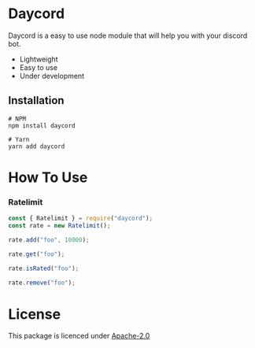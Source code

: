 # Daycord
Daycord is a easy to use node module that will help you with your discord bot.

- Lightweight
- Easy to use
- Under development

## Installation
```
# NPM
npm install daycord

# Yarn
yarn add daycord
```

# How To Use

### Ratelimit
```js
const { Ratelimit } = require("daycord");
const rate = new Ratelimit();

rate.add("foo", 10000);

rate.get("foo");

rate.isRated("foo");

rate.remove("foo");
```

# License
This package is licenced under [Apache-2.0](LICENSE)
